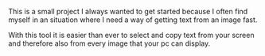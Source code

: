 This is a small project I always wanted to get started because I often find myself in an situation where I need a way of getting text from an image fast.

With this tool it is easier than ever to select and copy text from your screen and therefore also from every image that your pc can display.
